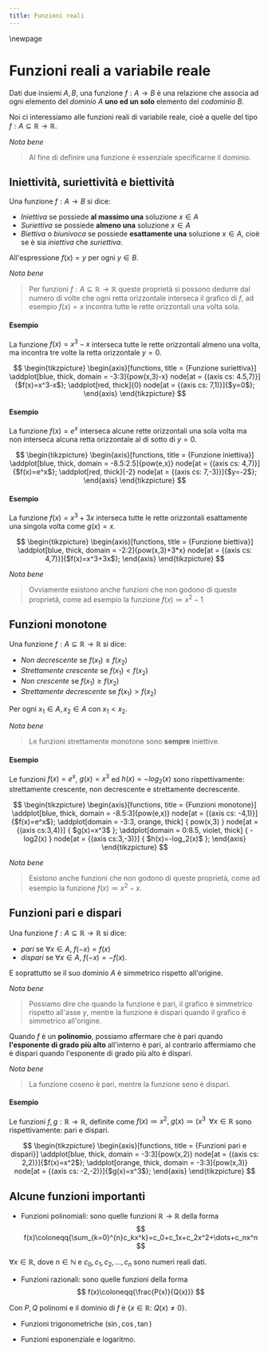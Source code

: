 ```yaml
---
title: Funzioni reali
---
```


\newpage

# Funzioni reali a variabile reale

Dati due insiemi $A,B$, una funzione $f:A\to{B}$ è una relazione che associa ad ogni elemento del *dominio* $A$ **uno ed un solo** elemento del *codominio* $B$.

Noi ci interessiamo alle funzioni reali di variabile reale, cioè a quelle del tipo $f:A\subseteq{\mathbb{R}}\to{\mathbb{R}}$.

*Nota bene*

> Al fine di definire una funzione è essenziale specificarne il dominio.

## Iniettività, suriettività e biettività

Una funzione $f:A\to{B}$ si dice:

- *Iniettiva* se possiede **al massimo una** soluzione $x\in{A}$
- *Suriettiva* se possiede **almeno una** soluzione $x\in{A}$
- *Biettiva* o *biunivoca* se possiede **esattamente una** soluzione $x\in{A}$, cioè se è sia *iniettiva* che *suriettiva*.

All'espressione $f(x)=y$ per ogni $y\in{B}$. 

*Nota bene*

> Per funzioni $f:A\subseteq{\mathbb{R}}\to{\mathbb{R}}$ queste proprietà si possono dedurre dal numero di volte che ogni retta orizzontale interseca il grafico di $f$, ad esempio $f(x)=x$ incontra tutte le rette orizzontali una volta sola.

#### Esempio

La funzione $f(x)=x^3-x$ interseca tutte le rette orizzontali almeno una volta, ma incontra tre volte la retta orizzontale $y=0$.

$$
\begin{tikzpicture}
    \begin{axis}[functions, title = {Funzione suriettiva}]
        \addplot[blue, thick, domain = -3:3]{pow(x,3)-x}
            node[at = {(axis cs: 4.5,7)}]{$f(x)=x^3-x$};
        \addplot[red, thick]{0}
            node[at = {(axis cs: 7,1)}]{$y=0$};
    \end{axis}
\end{tikzpicture}
$$

#### Esempio

La funzione $f(x)=e^x$ interseca alcune rette orizzontali una sola volta ma non interseca alcuna retta orizzontale al di sotto di $y=0$.

$$
\begin{tikzpicture}
    \begin{axis}[functions, title = {Funzione iniettiva}]
        \addplot[blue, thick, domain = -8.5:2.5]{pow(e,x)}
            node[at = {(axis cs: 4,7)}]{$f(x)=e^x$};
        \addplot[red, thick]{-2}
            node[at = {(axis cs: 7,-3)}]{$y=-2$};
    \end{axis}
\end{tikzpicture}
$$

#### Esempio

La funzione $f(x)=x^3+3x$ interseca tutte le rette orizzontali esattamente una singola volta come $g(x)=x$.

$$
\begin{tikzpicture}
    \begin{axis}[functions, title = {Funzione biettiva}]
        \addplot[blue, thick, domain = -2:2]{pow(x,3)+3*x}
            node[at = {(axis cs: 4,7)}]{$f(x)=x^3+3x$};
    \end{axis}
\end{tikzpicture}
$$

*Nota bene*

> Ovviamente esistono anche funzioni che non godono di queste proprietà, come ad esempio la funzione $f(x)\coloneqq{x^2-1}$

## Funzioni monotone

Una funzione $f:A\subseteq{\mathbb{R}}\to{\mathbb{R}}$ si dice:

- *Non decrescente* se $f(x_1)\leq{f(x_2)}$
- *Strettamente crescente* se $f(x_1)<f(x_2)$
- *Non crescente* se $f(x_1)\geq{f(x_2)}$
- *Strettamente decrescente* se $f(x_1)>f(x_2)$

Per ogni $x_1\in{A},x_2\in{A}$ con $x_1<x_2$.

*Nota bene*

> Le funzioni strettamente monotone sono **sempre** iniettive.

#### Esempio

Le funzioni $f(x)=e^x$, $g(x)=x^3$ ed $h(x)=-log_2(x)$ sono rispettivamente: strettamente crescente, non decrescente e strettamente decrescente.

$$
\begin{tikzpicture}
    \begin{axis}[functions, title = {Funzioni monotone}]
        \addplot[blue, thick, domain = -8.5:3]{pow(e,x)}
            node[at = {(axis cs: -4,1)}]{$f(x)=e^x$};
        \addplot[domain = -3:3, orange, thick] { pow(x,3) }
            node[at = {(axis cs:3,4)}] { $g(x)=x^3$ };
        \addplot[domain = 0:8.5, violet, thick] { -log2(x) }
            node[at = {(axis cs:3,-3)}] { $h(x)=-log_2(x)$ };
    \end{axis}
\end{tikzpicture}
$$


*Nota bene*

> Esistono anche funzioni che non godono di queste proprietà, come ad esempio la funzione $f(x)\coloneqq{x^2-x}$.

## Funzioni pari e dispari

Una funzione $f:A\subseteq{\mathbb{R}}\to{\mathbb{R}}$ si dice:

- *pari*  se $\forall{x}\in{A},\;f(-x)=f(x)$
- *dispari* se $\forall{x}\in{A},\;f(-x)=-f(x)$.

E soprattutto se il suo dominio $A$ è simmetrico rispetto all'origine.

*Nota bene*

> Possiamo dire che quando la funzione è pari, il grafico è simmetrico rispetto all'asse $y$, mentre la funzione è dispari quando il grafico è simmetrico all'origine.

Quando $f$ è un **polinomio**, possiamo affermare che è pari quando **l'esponente di grado più alto** all'interno è pari, al contrario affermiamo che è dispari quando l'esponente di grado più alto è dispari.

*Nota bene*

> La funzione coseno è pari, mentre la funzione seno è dispari.

#### Esempio

Le funzioni $f,g:\mathbb{R}\to{\mathbb{R}}$, definite come $f(x)\coloneqq{x^2},\;g(x)\coloneqq{(x^3}\;\;\forall{x}\in{\mathbb{R}}$ sono rispettivamente: pari e dispari.

$$
\begin{tikzpicture}
    \begin{axis}[functions, title = {Funzioni pari e dispari}]
        \addplot[blue, thick, domain = -3:3]{pow(x,2)}
            node[at = {(axis cs: 2,2)}]{$f(x)=x^2$};
        \addplot[orange, thick, domain = -3:3]{pow(x,3)}
            node[at = {(axis cs: -2,-2)}]{$g(x)=x^3$};
    \end{axis}
\end{tikzpicture}
$$

## Alcune funzioni importanti

- Funzioni polinomiali: sono quelle funzioni $\mathbb{R}\to{\mathbb{R}}$ della forma
$$
f(x)\coloneqq{\sum_{k=0}^{n}c_kx^k}=c_0+c_1x+c_2x^2+\dots+c_nx^n
$$

$\forall{x}\in{\mathbb{R}}$, dove $n\in{\mathbb{N}}$ e $c_0,c_1,c_2,\dots,c_n$ sono numeri reali dati.

- Funzioni razionali: sono quelle funzioni della forma
$$
f(x)\coloneqq{\frac{P(x)}{Q(x)}}
$$

Con $P,Q$ polinomi e il dominio di $f$ è $\{x\in{\mathbb{R}}:\;Q(x)\ne{0}\}$.

- Funzioni trigonometriche ($\sin,\cos,\tan$)

- Funzioni esponenziale e logaritmo.